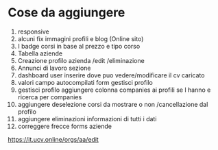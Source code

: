 # Cose da aggiungere

1. responsive
2. alcuni fix immagini profili e blog (Online sito)
3. I badge corsi in base al prezzo e tipo corso 
4. Tabella aziende
5. Creazione profilo azienda /edit /eliminazione
6. Annunci di lavoro sezione
7. dashboard user inserire dove puo vedere/modificare il cv caricato
8. valori campo autocompilati form gestisci profilo
9. gestisci profilo aggiungere colonna companies ai profili se l hanno e ricerca per companies
10. aggiungere deselezione corsi da mostrare o non /cancellazione dal profilo
11. aggiungere eliminazioni informazioni di tutti i dati
12. correggere frecce forms aziende

https://it.ucv.online/orgs/aa/edit

